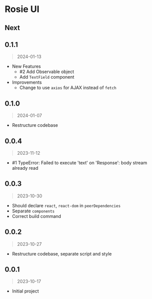 # Rosie UI

## Next

## 0.1.1
> 2024-01-13

- New Features
  - #2 Add Observable object
  - Add `TextField` component
- Improvements
  - Change to use `axios` for AJAX instead of `fetch`

## 0.1.0
> 2024-01-07

- Restructure codebase

## 0.0.4
> 2023-11-12

- #1 TypeError: Failed to execute 'text' on 'Response': body stream already read

## 0.0.3
> 2023-10-30

- Should declare `react`, `react-dom` in `peerDependencies`
- Separate `components`
- Correct build command

## 0.0.2
> 2023-10-27

- Restructure codebase, separate script and style

## 0.0.1
> 2023-10-17

- Initial project